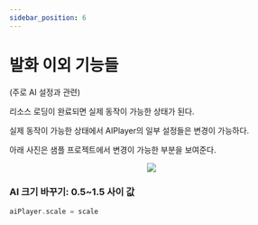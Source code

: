 ```yaml
---
sidebar_position: 6
---
```


# 발화 이외 기능들
(주로 AI 설정과 관련)

리소스 로딩이 완료되면 실제 동작이 가능한 상태가 된다.

실제 동작이 가능한 상태에서 AIPlayer의 일부 설정들은 변경이 가능하다.

아래 사진은 샘플 프로젝트에서 변경이 가능한 부분을 보여준다.

<p align="center">
<img src="/img/aihuman/ios/aisample_ss_002.jpg" style={{zoom: "30%"}} />
</p>

### AI 크기 바꾸기: 0.5~1.5 사이 값

```swift
aiPlayer.scale = scale
```

